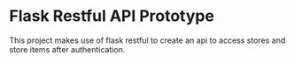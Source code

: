 # Flask Restful API Prototype

This project makes use of flask restful to create an api to access stores and store items after authentication.